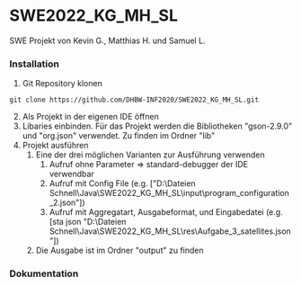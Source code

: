 # SWE2022_KG_MH_SL
SWE Projekt von Kevin G., Matthias H. und Samuel L.

### Installation
1. Git Repository klonen
```
git clone https://github.com/DHBW-INF2020/SWE2022_KG_MH_SL.git
```

2. Als Projekt in der eigenen IDE öffnen
3. Libaries einbinden. Für das Projekt werden die Bibliotheken "gson-2.9.0" und "org.json" verwendet. Zu finden im Ordner "lib"
4. Projekt ausführen
   1. Eine der drei möglichen Varianten zur Ausführung verwenden
      1. Aufruf ohne Parameter => standard-debugger der IDE verwendbar
      2. Aufruf mit Config File (e.g. ["D:\Dateien Schnell\Java\SWE2022_KG_MH_SL\input\program_configuration_2.json"])
      3. Aufruf mit Aggregatart, Ausgabeformat, und Eingabedatei (e.g. [sta json "D:\Dateien Schnell\Java\SWE2022_KG_MH_SL\res\Aufgabe_3_satellites.json"])
   2. Die Ausgabe ist im Ordner "output" zu finden


### Dokumentation
